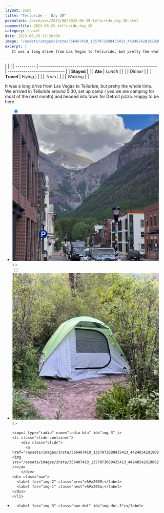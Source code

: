 ```yaml
---
layout: post
title: "Telluride -  Day 30"
permalink: /archives/2023/06/2023-06-29-telluride_day_30.html
commentfile: 2023-06-29-telluride_day_30
category: travel
date: 2023-06-29 12:28:00
image: "/assets/images/insta/356407410_1357973088435413_4424854281968261020_n_17962124243605763.jpg"
excerpt: |
   It was a long drive from Las Vegas to Telluride, but pretty the whole time. We arrived in Telluride around 5:30, set up camp ( yes we are camping for most of the next month) and headed into town for Detroit pizza.  Happy to be here.
---
```


|            |                                                              |
| ---------- | ------------------------------------------------------------ | ----------------------------- |
| **Stayed** |  |
| **Ate**    | _Lunch_                                                      |          |
|            | _Dinner_                                                     |          |
| **Travel** | _Flying_                                                     |          |
|            | _Train_                                                      |          |
|            | _Walking_                                                    |          |


 It was a long drive from Las Vegas to Telluride, but pretty the whole time. We arrived in Telluride around 5:30, set up camp ( yes we are camping for most of the next month) and headed into town for Detroit pizza.  Happy to be here.


<ul class="slides">
    <input type="radio" name="radio-btn" id="img-1" checked="checked" />
    <li class="slide-container">
        <div class="slide">
          <a href="/assets/images/insta/356423472_169840696085335_964542087547822727_n_17952184757510066.jpg"><img src="/assets/images/insta/356423472_169840696085335_964542087547822727_n_17952184757510066.jpg" /></a>
        </div>
    <div class="nav">
      <label for="img-3" class="prev">&#x2039;</label>
      <label for="img-2" class="next">&#x203a;</label>
    </div>
    </li>
        <input type="radio" name="radio-btn" id="img-2"  />
    <li class="slide-container">
        <div class="slide">
          <a href="/assets/images/insta/356952582_822781805863045_3791162006663858841_n_17977182458343235.jpg"><img src="/assets/images/insta/356952582_822781805863045_3791162006663858841_n_17977182458343235.jpg" /></a>
        </div>
    <div class="nav">
      <label for="img-1" class="prev">&#x2039;</label>
      <label for="img-3" class="next">&#x203a;</label>
    </div>
    </li>
    
    <input type="radio" name="radio-btn" id="img-3" />
    <li class="slide-container">
        <div class="slide">
          <a href="/assets/images/insta/356407410_1357973088435413_4424854281968261020_n_17962124243605763.jpg"><img src="/assets/images/insta/356407410_1357973088435413_4424854281968261020_n_17962124243605763.jpg" /></a>
        </div>
    <div class="nav">
      <label for="img-2" class="prev">&#x2039;</label>
      <label for="img-1" class="next">&#x203a;</label>
    </div>
    </li>
			
<li class="nav-dots">
      <label for="img-1" class="nav-dot" id="img-dot-1"></label>
      <label for="img-2" class="nav-dot" id="img-dot-2"></label>

      <label for="img-3" class="nav-dot" id="img-dot-3"></label>

</li>
</ul>        
             

		